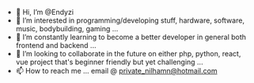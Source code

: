 - 👋 Hi, I’m @Endyzi
- 👀 I’m interested in programming/developing stuff, hardware, software, music, bodybuilding, gaming ...
- 🌱 I’m constantly learning to become a better developer in general both frontend and backend ...
- 💞️ I’m looking to collaborate in the future on either php, python, react, vue project that's beginner friendly but yet challenging ...
- 📫 How to reach me ... email @ private_nilhamn@hotmail.com

<!---
Endyzi/Endyzi is a ✨ special ✨ repository because its `README.md` (this file) appears on your GitHub profile.
You can click the Preview link to take a look at your changes.
--->
